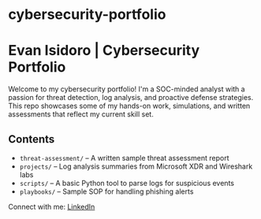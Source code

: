 # cybersecurity-portfolio
# Evan Isidoro | Cybersecurity Portfolio

Welcome to my cybersecurity portfolio! I'm a SOC-minded analyst with a passion for threat detection, log analysis, and proactive defense strategies. This repo showcases some of my hands-on work, simulations, and written assessments that reflect my current skill set.

## Contents
- `threat-assessment/` – A written sample threat assessment report
- `projects/` – Log analysis summaries from Microsoft XDR and Wireshark labs
- `scripts/` – A basic Python tool to parse logs for suspicious events
- `playbooks/` – Sample SOP for handling phishing alerts

Connect with me: [LinkedIn](https://linkedin.com/in/evan-isidoro)
